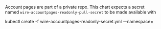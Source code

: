 Account pages are part of a private repo. This chart expects a secret named `wire-accountpages-readonly-pull-secret` to be made available with

kubectl create -f wire-accountpages-readonly-secret.yml --namespace=<namespace>
